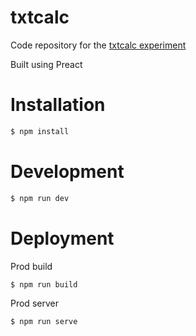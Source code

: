 # txtcalc

Code repository for the [txtcalc experiment](https://txtcalc.brendanm.dev)

Built using Preact

# Installation

```bash
$ npm install
```

# Development

```bash
$ npm run dev
```

# Deployment

Prod build

```bash
$ npm run build
```

Prod server

```bash
$ npm run serve
```

